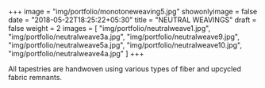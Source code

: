 +++
image = "img/portfolio/monotoneweaving5.jpg"
showonlyimage = false
date = "2018-05-22T18:25:22+05:30"
title = "NEUTRAL WEAVINGS"
draft = false
weight = 2
images = [ "img/portfolio/neutralweave1.jpg", "img/portfolio/neutralweave3a.jpg", "img/portfolio/neutralweave9.jpg", "img/portfolio/neutralweave5a.jpg", "img/portfolio/neutralweave10.jpg", "img/portfolio/neutralweave4a.jpg" ]
+++
<!--more-->

All tapestries are handwoven using various types of fiber and upcycled fabric remnants.